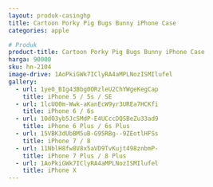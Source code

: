```yaml
---
layout: produk-casinghp
title: Cartoon Porky Pig Bugs Bunny iPhone Case
categories: apple

# Produk
product-title: Cartoon Porky Pig Bugs Bunny iPhone Case
harga: 90000
sku: hn-2104
image-drive: 1AoPkiGWk7IClyRA4aMPLNozISMIlufel
gallery:
  - url: 1ye0_BIg43Bbg0ORzleU2ChYWgeKegCap
    title: iPhone 5 / 5s / SE
  - url: 1lcU00m-Wwk-aKanEcW9yr3UREa7HCKfi
    title: iPhone 6 / 6s
  - url: 1OdO3yb5JcSMdP-E4UCccDQSBeZu33ad9
    title: iPhone 6 Plus / 6s Plus
  - url: 15VBK3dUbBM5uB-G95RBg--9ZEotlHFSs
    title: iPhone 7 / 8
  - url: 11NblH8fw8V8x5aVD9TvKujt498znbmP-
    title: iPhone 7 Plus / 8 Plus
  - url: 1AoPkiGWk7IClyRA4aMPLNozISMIlufel
    title: iPhone X
---
```


